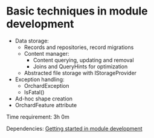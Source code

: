# Basic techniques in module development



- Data storage:
	- Records and repositories, record migrations
	- Content manager:
		- Content querying, updating and removal
		- Joins and QueryHints for optimization
	- Abstracted file storage with IStorageProvider
- Exception handling:
	- OrchardException
	- IsFatal()
- Ad-hoc shape creation
- OrchardFeature attribute

Time requirement: 3h 0m

Dependencies: [Getting started in module development](GettingStartedInModuleDevelopment)
